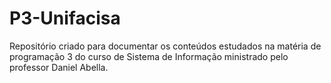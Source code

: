 # P3-Unifacisa
 Repositório criado para documentar os conteúdos estudados na matéria de programação 3 do curso de Sistema de Informação ministrado pelo professor Daniel Abella.
